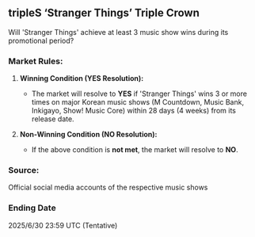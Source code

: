 ## tripleS ‘Stranger Things’ Triple Crown

Will 'Stranger Things' achieve at least 3 music show wins during its promotional period?

### Market Rules:
1. **Winning Condition (YES Resolution):**  
   - The market will resolve to **YES** if 'Stranger Things' wins 3 or more times on major Korean music shows (M Countdown, Music Bank, Inkigayo, Show! Music Core) within 28 days (4 weeks) from its release date.

2. **Non-Winning Condition (NO Resolution):**  
   - If the above condition is **not met**, the market will resolve to **NO**.

### Source:  
Official social media accounts of the respective music shows

### Ending Date
2025/6/30 23:59 UTC (Tentative)
